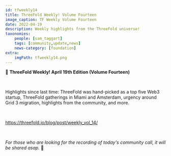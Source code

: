 ```yaml
---
id: tfweekly14
title: ThreeFold Weekly! Volume Fourteen
image_caption: TF Weekly Volume Fourteen
date: 2022-04-19
description: Weekly highlights from the ThreeFold universe!
taxonomies:
    people: [sam_taggart]
    tags: [community,update,news]
    news-category: [foundation]
extra:
    imgPath: tfweekly14.png
---
```


📰 **ThreeFold Weekly! April 19th Edition (Volume Fourteen)**

<br/>

Highlights since last time: ThreeFold was hand-picked as a top five Web3 startup, ThreeFold gatherings in Miami and Amsterdam, urgency around Grid 3 migration, highlights from the community, and more.

<br/>

https://threefold.io/blog/post/weekly_vol_14/

<br/>

*For those who are looking for the recording of today's community call, it will be shared asap.* 🙏